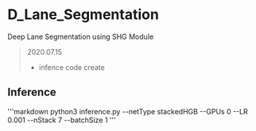 # D_Lane_Segmentation
Deep Lane Segmentation using SHG Module

> 2020.07.15
> * infence code create

## Inference
'''markdown
     python3 inference.py --netType stackedHGB --GPUs 0 --LR 0.001 --nStack 7 --batchSize 1
'''
